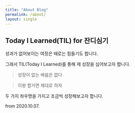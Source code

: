 ```yaml
---
title: "About Blog"
permalink: /about/
layout: single
---
```


## Today I Learned(TIL) for 잔디심기

성과가 없어보이는 여정은 때로는 힘들기도 합니다.

그래서 TIL(Today I Learned)를 통해 제 성장을 심어보고자 합니다.

>성장이 없는 배움은 없다

>이왕 할거면 제대로 하자

두 가지 좌우명을 가지고 조금씩 성장해보고자 합니다.

from 2020.10.07.